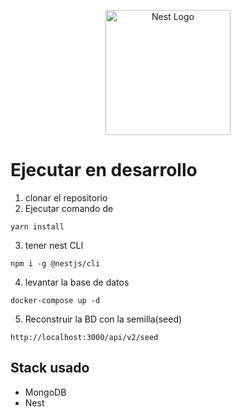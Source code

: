 <p align="center">
  <a href="http://nestjs.com/" target="blank"><img src="https://nestjs.com/img/logo-small.svg" width="200" alt="Nest Logo" /></a>
</p>

# Ejecutar en desarrollo

1. clonar el repositorio
2. Ejecutar comando de
```
yarn install
```

3. tener nest CLI
```
npm i -g @nestjs/cli
```

4. levantar la base de datos
```
docker-compose up -d
```

5. Reconstruir la BD con la semilla(seed)
```
http://localhost:3000/api/v2/seed
```

## Stack usado
* MongoDB
* Nest
   